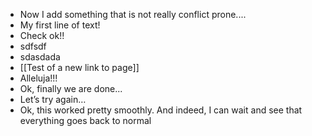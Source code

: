 - Now I add something that is not really conflict prone....
- My first line of text!
- Check ok!!
- sdfsdf
- sdasdada
- [[Test of a new link to page]]
- Alleluja!!!
- Ok, finally we are done...
- Let’s try again…
- Ok, this worked pretty smoothly. And indeed, I can wait and see that everything goes back to normal